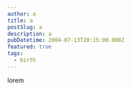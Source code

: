 ```yaml
---
author: a
title: a
postSlug: a
description: a
pubDatetime: 2004-07-13T20:15:00.000Z
featured: true
tags:
  - birth
---
```


lorem
